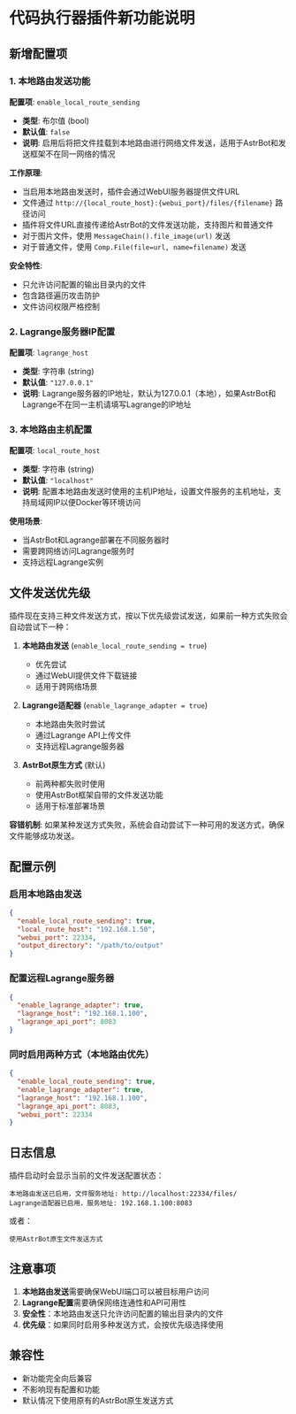 # 代码执行器插件新功能说明

## 新增配置项

### 1. 本地路由发送功能

**配置项**: `enable_local_route_sending`
- **类型**: 布尔值 (bool)
- **默认值**: `false`
- **说明**: 启用后将把文件挂载到本地路由进行网络文件发送，适用于AstrBot和发送框架不在同一网络的情况

**工作原理**:
- 当启用本地路由发送时，插件会通过WebUI服务器提供文件URL
- 文件通过 `http://{local_route_host}:{webui_port}/files/{filename}` 路径访问
- 插件将文件URL直接传递给AstrBot的文件发送功能，支持图片和普通文件
- 对于图片文件，使用 `MessageChain().file_image(url)` 发送
- 对于普通文件，使用 `Comp.File(file=url, name=filename)` 发送

**安全特性**:
- 只允许访问配置的输出目录内的文件
- 包含路径遍历攻击防护
- 文件访问权限严格控制

### 2. Lagrange服务器IP配置

**配置项**: `lagrange_host`
- **类型**: 字符串 (string)
- **默认值**: `"127.0.0.1"`
- **说明**: Lagrange服务器的IP地址，默认为127.0.0.1（本地），如果AstrBot和Lagrange不在同一主机请填写Lagrange的IP地址

### 3. 本地路由主机配置

**配置项**: `local_route_host`
- **类型**: 字符串 (string)
- **默认值**: `"localhost"`
- **说明**: 配置本地路由发送时使用的主机IP地址，设置文件服务的主机地址，支持局域网IP以便Docker等环境访问

**使用场景**:
- 当AstrBot和Lagrange部署在不同服务器时
- 需要跨网络访问Lagrange服务时
- 支持远程Lagrange实例

## 文件发送优先级

插件现在支持三种文件发送方式，按以下优先级尝试发送，如果前一种方式失败会自动尝试下一种：

1. **本地路由发送** (`enable_local_route_sending = true`)
   - 优先尝试
   - 通过WebUI提供文件下载链接
   - 适用于跨网络场景

2. **Lagrange适配器** (`enable_lagrange_adapter = true`)
   - 本地路由失败时尝试
   - 通过Lagrange API上传文件
   - 支持远程Lagrange服务器

3. **AstrBot原生方式** (默认)
   - 前两种都失败时使用
   - 使用AstrBot框架自带的文件发送功能
   - 适用于标准部署场景

**容错机制**: 如果某种发送方式失败，系统会自动尝试下一种可用的发送方式，确保文件能够成功发送。

## 配置示例

### 启用本地路由发送
```json
{
  "enable_local_route_sending": true,
  "local_route_host": "192.168.1.50",
  "webui_port": 22334,
  "output_directory": "/path/to/output"
}
```

### 配置远程Lagrange服务器
```json
{
  "enable_lagrange_adapter": true,
  "lagrange_host": "192.168.1.100",
  "lagrange_api_port": 8083
}
```

### 同时启用两种方式（本地路由优先）
```json
{
  "enable_local_route_sending": true,
  "enable_lagrange_adapter": true,
  "lagrange_host": "192.168.1.100",
  "lagrange_api_port": 8083,
  "webui_port": 22334
}
```

## 日志信息

插件启动时会显示当前的文件发送配置状态：

```
本地路由发送已启用，文件服务地址: http://localhost:22334/files/
Lagrange适配器已启用，服务地址: 192.168.1.100:8083
```

或者：

```
使用AstrBot原生文件发送方式
```

## 注意事项

1. **本地路由发送**需要确保WebUI端口可以被目标用户访问
2. **Lagrange配置**需要确保网络连通性和API可用性
3. **安全性**：本地路由发送只允许访问配置的输出目录内的文件
4. **优先级**：如果同时启用多种发送方式，会按优先级选择使用

## 兼容性

- 新功能完全向后兼容
- 不影响现有配置和功能
- 默认情况下使用原有的AstrBot原生发送方式